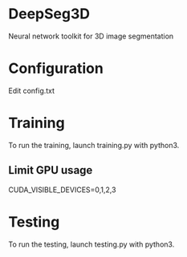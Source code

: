 # DeepSeg3D
Neural network toolkit for 3D image segmentation


# Configuration
Edit config.txt


# Training
To run the training, launch training.py with python3.
## Limit GPU usage
CUDA_VISIBLE_DEVICES=0,1,2,3


# Testing

To run the testing, launch testing.py with python3.